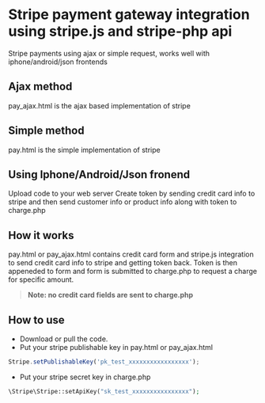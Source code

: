 # Stripe payment gateway integration using stripe.js and stripe-php api
Stripe payments using ajax or simple request, works well with iphone/android/json frontends 

## Ajax method
pay_ajax.html is the ajax based implementation of stripe 

## Simple method
pay.html is the simple implementation of stripe 

## Using Iphone/Android/Json fronend
Upload code to your web server
Create token by sending credit card info to stripe and then send customer info or product info along with token to charge.php

## How it works
pay.html or pay_ajax.html contains credit card form and stripe.js integration to send credit card info to stripe and getting token back.
Token is then appeneded to form and form is submitted to charge.php to request a charge for specific amount.

> **Note: no credit card fields are sent to charge.php**

## How to use

* Download or pull the code.
* Put your stripe publishable key in pay.html or pay_ajax.html 

```javascript
Stripe.setPublishableKey('pk_test_xxxxxxxxxxxxxxxxx');
```

* Put your stripe secret key in charge.php

```php
\Stripe\Stripe::setApiKey("sk_test_xxxxxxxxxxxxxxxx");
```
